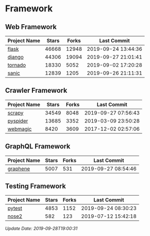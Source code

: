 # Framework

## Web Framework

| Project Name | Stars | Forks | Last Commit |
| ------------ | ----- | ----- | ----------- |
| [flask](https://github.com/pallets/flask) | 46668 | 12948 | 2019-09-24 13:44:36 |
| [django](https://github.com/django/django) | 44306 | 19094 | 2019-09-27 21:01:41 |
| [tornado](https://github.com/tornadoweb/tornado) | 18330 | 5052 | 2019-09-02 17:20:28 |
| [sanic](https://github.com/huge-success/sanic) | 12839 | 1205 | 2019-09-26 21:11:31 |

## Crawler Framework

| Project Name | Stars | Forks | Last Commit |
| ------------ | ----- | ----- | ----------- |
| [scrapy](https://github.com/scrapy/scrapy) | 34549 | 8048 | 2019-09-27 07:56:43 |
| [pyspider](https://github.com/binux/pyspider) | 13685 | 3352 | 2019-03-09 23:50:28 |
| [webmagic](https://github.com/code4craft/webmagic) | 8420 | 3609 | 2017-12-02 02:57:06 |

## GraphQL Framework

| Project Name | Stars | Forks | Last Commit |
| ------------ | ----- | ----- | ----------- |
| [graphene](https://github.com/graphql-python/graphene) | 5007 | 531 | 2019-09-27 08:54:46 |

## Testing Framework

| Project Name | Stars | Forks | Last Commit |
| ------------ | ----- | ----- | ----------- |
| [pytest](https://github.com/pytest-dev/pytest) | 4853 | 1152 | 2019-09-24 08:30:23 |
| [nose2](https://github.com/nose-devs/nose2) | 582 | 123 | 2019-07-12 15:42:18 |

*Update Date: 2019-09-28T19:00:31*